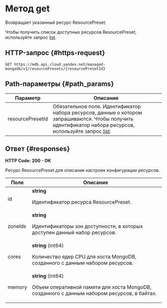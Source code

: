 # Метод get
Возвращает указанный ресурс ResourcePreset.
 
Чтобы получить список доступных ресурсов ResourcePreset, используйте
запрос [list](/docs/managed-mongodb/api-ref/ResourcePreset/list).
 
## HTTP-запрос {#https-request}
```
GET https://mdb.api.cloud.yandex.net/managed-mongodb/v1/resourcePresets/{resourcePresetId}
```
 
## Path-параметры {#path_params}
 
Параметр | Описание
--- | ---
resourcePresetId | Обязательное поле. Идентификатор набора ресурсов, данные о котором запрашиваются. Чтобы получить идентификатор набора ресурсов, используйте запрос [list](/docs/managed-mongodb/api-ref/ResourcePreset/list).
 
## Ответ {#responses}
**HTTP Code: 200 - OK**

Ресурс ResourcePreset для описания настроек конфигурации ресурсов.
 
Поле | Описание
--- | ---
id | **string**<br><p>Идентификатор ресурса ResourcePreset.</p> 
zoneIds | **string**<br><p>Идентификаторы зон доступности, в которых доступен данный набор ресурсов.</p> 
cores | **string** (int64)<br><p>Количество ядер CPU для хоста MongoDB, созданного с данным набором ресурсов.</p> 
memory | **string** (int64)<br><p>Объем оперативной памяти для хоста MongoDB, созданного с данным набором ресурсов, в байтах.</p> 
